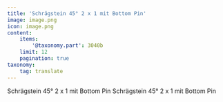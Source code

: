```yaml
---
title: 'Schrägstein 45° 2 x 1 mit Bottom Pin'
image: image.png
icon: image.png
content:
    items:
        '@taxonomy.part': 3040b
    limit: 12
    pagination: true
taxonomy:
    tag: translate
---
```


Schrägstein 45° 2 x 1 mit Bottom Pin
Schrägstein 45° 2 x 1 mit Bottom Pin
